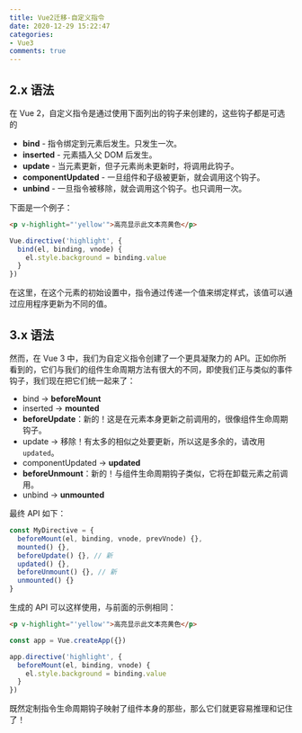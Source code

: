 ```yaml
---
title: Vue2迁移-自定义指令
date: 2020-12-29 15:22:47
categories:
- Vue3
comments: true
---
```




## 2.x 语法

在 Vue 2，自定义指令是通过使用下面列出的钩子来创建的，这些钩子都是可选的

- **bind** - 指令绑定到元素后发生。只发生一次。
- **inserted** - 元素插入父 DOM 后发生。
- **update** - 当元素更新，但子元素尚未更新时，将调用此钩子。
- **componentUpdated** - 一旦组件和子级被更新，就会调用这个钩子。
- **unbind** - 一旦指令被移除，就会调用这个钩子。也只调用一次。

下面是一个例子：

```html
<p v-highlight="'yellow'">高亮显示此文本亮黄色</p>
```

```js
Vue.directive('highlight', {
  bind(el, binding, vnode) {
    el.style.background = binding.value
  }
})
```

在这里，在这个元素的初始设置中，指令通过传递一个值来绑定样式，该值可以通过应用程序更新为不同的值。



## 3.x 语法

然而，在 Vue 3 中，我们为自定义指令创建了一个更具凝聚力的 API。正如你所看到的，它们与我们的组件生命周期方法有很大的不同，即使我们正与类似的事件钩子，我们现在把它们统一起来了：

- bind → **beforeMount**
- inserted → **mounted**
- **beforeUpdate**：新的！这是在元素本身更新之前调用的，很像组件生命周期钩子。
- update → 移除！有太多的相似之处要更新，所以这是多余的，请改用 `updated`。
- componentUpdated → **updated**
- **beforeUnmount**：新的！与组件生命周期钩子类似，它将在卸载元素之前调用。
- unbind -> **unmounted**

最终 API 如下：

```js
const MyDirective = {
  beforeMount(el, binding, vnode, prevVnode) {},
  mounted() {},
  beforeUpdate() {}, // 新
  updated() {},
  beforeUnmount() {}, // 新
  unmounted() {}
}
```

生成的 API 可以这样使用，与前面的示例相同：

```html
<p v-highlight="'yellow'">高亮显示此文本亮黄色</p>
```

```js
const app = Vue.createApp({})

app.directive('highlight', {
  beforeMount(el, binding, vnode) {
    el.style.background = binding.value
  }
})
```

既然定制指令生命周期钩子映射了组件本身的那些，那么它们就更容易推理和记住了！

###  
